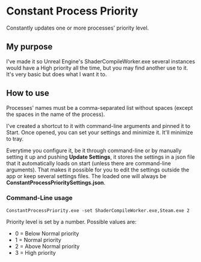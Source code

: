 # Constant Process Priority
Constantly updates one or more processes' priority level.

## My purpose
I've made it so Unreal Engine's ShaderCompileWorker.exe several instances would have a High priority all the time, but you may find another use to it. It's very basic but does what I want it to.

## How to use
Processes' names must be a comma-separated list without spaces (except the spaces in the name of the process).

I've created a shortcut to it with command-line arguments and pinned it to Start. Once opened, you can set your settings and minimize it. It'll minimize to tray.

Everytime you configure it, be it through command-line or by manually setting it up and pushing **Update Settings**, it stores the settings in a json file that it automatically loads on start (unless there are command-line arguments). That makes it possible for you to edit the settings outside the app or keep several settings files. The loaded one will always be **ConstantProcessPrioritySettings.json**.

### Command-Line usage
```ConstantProcessPriority.exe -set ShaderCompileWorker.exe,Steam.exe 2```

Priority level is set by a number. Possible values are:

 - 0 = Below Normal priority
 - 1 = Normal priority
 - 2 = Above Normal priority
 - 3 = High priority